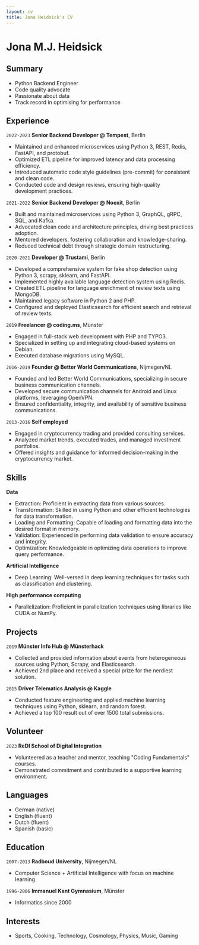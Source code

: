 ```yaml
---
layout: cv
title: Jona Heidsick's CV
---
```

# Jona M.J. Heidsick 

[//]: # ()
[//]: # (\*26.04.1986 in Duisburg/Germany)

[//]: # ()
[//]: # (+4915229037577)

[//]: # ()
[//]: # (jona.heidsick@gmail.com)

## Summary

- Python Backend Engineer
- Code quality advocate
- Passionate about data
- Track record in optimising for performance

<!--
<div id="webaddress">
<a href="jona.heidsick@gmail.com">jona.heidsick@gmail.com</a>
</div>
-->


## Experience

`2022-2023`
__Senior Backend Developer @ Tempest__, Berlin

- Maintained and enhanced microservices using Python 3, REST, Redis, FastAPI, and protobuf.
- Optimized ETL pipeline for improved latency and data processing efficiency.
- Introduced automatic code style guidelines (pre-commit) for consistent and clean code.
- Conducted code and design reviews, ensuring high-quality development practices.

`2021-2022`
__Senior Backend Developer @ Nooxit__, Berlin

- Built and maintained microservices using Python 3, GraphQL, gRPC, SQL, and Kafka.
- Advocated clean code and architecture principles, driving best practices adoption.
- Mentored developers, fostering collaboration and knowledge-sharing.
- Reduced technical debt through strategic domain restructuring.

`2020-2021` 
__Developer @ Trustami__, Berlin

- Developed a comprehensive system for fake shop detection using Python 3, scrapy, sklearn, and FastAPI.
- Implemented highly available language detection system using Redis.
- Created ETL pipeline for language enrichment of review texts using MongoDB.
- Maintained legacy software in Python 2 and PHP.
- Configured and deployed Elasticsearch for efficient search and retrieval of review texts.

`2019`
__Freelancer @ coding.ms__, Münster

- Engaged in full-stack web development with PHP and TYPO3.
- Specialized in setting up and integrating cloud-based systems on Debian.
- Executed database migrations using MySQL.

`2016-2019`
__Founder @ Better World Communications__, Nijmegen/NL

- Founded and led Better World Communications, specializing in secure business communication channels.
- Developed secure communication channels for Android and Linux platforms, leveraging OpenVPN.
- Ensured confidentiality, integrity, and availability of sensitive business communications.

`2013-2016`
__Self employed__

- Engaged in cryptocurrency trading and provided consulting services.
- Analyzed market trends, executed trades, and managed investment portfolios.
- Offered insights and guidance for informed decision-making in the cryptocurrency market.


## Skills

__Data__
- Extraction: Proficient in extracting data from various sources.
- Transformation: Skilled in using Python and other efficient technologies for data transformation.
- Loading and Formatting: Capable of loading and formatting data into the desired format in memory.
- Validation: Experienced in performing data validation to ensure accuracy and integrity.
- Optimization: Knowledgeable in optimizing data operations to improve query performance.

__Artificial Intelligence__
- Deep Learning: Well-versed in deep learning techniques for tasks such as classification and clustering.

__High performance computing__
- Parallelization: Proficient in parallelization techniques using libraries like CUDA or NumPy.

<!--
## Technologies

__Programming Languages__
- Python, PHP, Java, C, R

__GNU/Linux__
- Debian, Bash, SSH

__Databases__
- Redis, NOSQL (Mongo), SQL, Elasticsearch

__Cloud__
- AWS, Kubernetes, Docker, Terraform, Helm

__Interfaces__
- FastAPI/REST, graphene/GraphQL, protobuf/gRPC
-->

## Projects

`2019`
__Münster Info Hub @ Münsterhack__
- Collected and provided information about events from heterogeneous sources using Python, Scrapy, and Elasticsearch.
- Achieved 2nd place and received a special prize for the nerdiest solution.

`2015`
__Driver Telematics Analysis @ Kaggle__
- Conducted feature engineering and applied machine learning techniques using Python, sklearn, and random forest.
- Achieved a top 100 result out of over 1500 total submissions.

<!-- - setup a server with jupyterhub to enable team members -->

<!--
`2011`
__Research & Development 2 @ RU Nijmegen__
- KNN dataset reduction (Python)
- Best result in class
-->
<!--
`2009`
__Neurale Netwerkmodellen @ RU Nijmegen__
- Handwritten digit recognition (Java, MLP, AdaBoost)
- Implementation of a Multi Layer Perceptron (MLP) + AdaBoost for MLP
- Best result in class, beating the professor's research group

`2005`
__Snake clone @ school__
- The classic game "snake" (Java Applet)
- Implemented as a Java Applet
- Reused code from my Tetris clone
-->
<!--
`2004`
__Tetris clone @ school__
- Implemented as a Java Applet
-->
<!--
`2003`
__Login system @ dren-fotografie.de__
- User registration and login system for a local event photo page (PHP 2, HTML)
- Several hundred users, successfully prevented online harassment
-->


## Volunteer

`2023`
__ReDI School of Digital Integration__
- Volunteered as a teacher and mentor, teaching "Coding Fundamentals" courses.
- Demonstrated commitment and contributed to a supportive learning environment.


## Languages

- German (native)
- English (fluent)
- Dutch (fluent)
- Spanish (basic)


## Education

`2007-2013`
__Radboud University__, Nijmegen/NL
- Computer Science + Artificial Intelligence with focus on machine learning

`1996-2006`
__Immanuel Kant Gymnasium__, Münster
- Informatics since 2000


## Interests

- Sports, Cooking, Technology, Cosmology, Physics, Music, Gaming

<!-- ### Footer

Last updated: April 2022 -->


